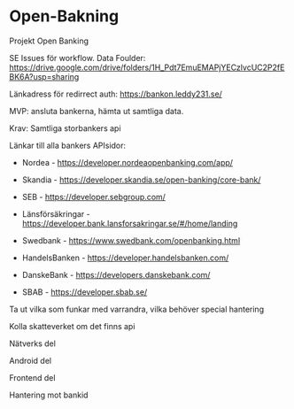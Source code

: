 # Open-Bakning
Projekt Open Banking

SE Issues för workflow.
Data Foulder: https://drive.google.com/drive/folders/1H_Pdt7EmuEMAPjYECzlvcUC2P2fEBK6A?usp=sharing

Länkadress för redirrect auth: https://bankon.leddy231.se/

MVP: ansluta bankerna, hämta ut samtliga data.

Krav: Samtliga storbankers api

Länkar till alla bankers APIsidor:
* Nordea - https://developer.nordeaopenbanking.com/app/

* Skandia - https://developer.skandia.se/open-banking/core-bank/

* SEB - https://developer.sebgroup.com/

* Länsförsäkringar - https://developer.bank.lansforsakringar.se/#/home/landing

* Swedbank - https://www.swedbank.com/openbanking.html

* HandelsBanken - https://developer.handelsbanken.com/

* DanskeBank - https://developers.danskebank.com/

* SBAB - https://developer.sbab.se/


Ta ut vilka som funkar med varrandra, vilka behöver special hantering

Kolla skatteverket om det finns api



Nätverks del

Android del

Frontend del

Hantering mot bankid


